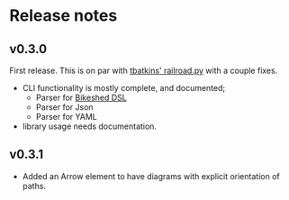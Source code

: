 # Release notes

## v0.3.0

First release. This is on par with [tbatkins' railroad.py](https://github.com/tabatkins/railroad-diagrams/blob/gh-pages/railroad.py) with a couple fixes.

- CLI functionality is mostly complete, and documented;
  - Parser for [Bikeshed DSL](https://speced.github.io/bikeshed/#railroad)
  - Parser for Json
  - Parser for YAML
- library usage needs documentation.

## v0.3.1

- Added an Arrow element to have diagrams with explicit orientation of paths.
